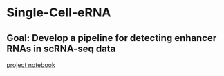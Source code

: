 # **Single-Cell-eRNA**

## Goal: Develop a pipeline for detecting enhancer RNAs in scRNA-seq data

[project notebook](https://htmlpreview.github.io/?https://github.com/Yogiski/Single-Cell-eRNA/blob/master/notebook.html)
